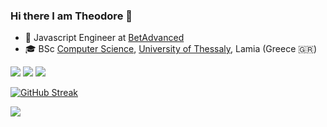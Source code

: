 ### Hi there I am Theodore 👋

* :office: Javascript Engineer at [BetAdvanced](https://www.github.com/betadvanced)
* :mortar_board: BSc [Computer Science](http://inf.teiste.gr/), [University of Thessaly](https://www.uth.gr/en), Lamia (Greece 🇬🇷)

[![](https://img.shields.io/badge/-@theodorosgiatsidis-%23181717?style=flat-square&logo=github)](https://github.com/theodorosgiatsidis)
[![](https://img.shields.io/badge/-Theodoros%20Giatsidis-blue?style=flat-square&logo=Linkedin&logoColor=white&link=https://www.linkedin.com/in/theodorosgiatsidis/)](https://www.linkedin.com/in/theodorosgiatsidis/)
![](https://komarev.com/ghpvc/?username=theodorosgiatsidis)


[![GitHub Streak](https://streak-stats.demolab.com/?user=theodorosgiatsidis&theme=dark)](https://git.io/streak-stats)

<a href="https://github.com/anuraghazra/github-readme-stats">
  <img align="center" src="https://github-readme-stats.vercel.app/api/top-langs/?username=theodorosgiatsidis&theme=dark" />
</a>




